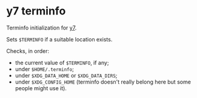 # y7 terminfo

Terminfo initialization for
[y7](https://codeberg.org/datatravelandexperiments/y7).

Sets `$TERMINFO` if a suitable location exists.

Checks, in order:

- the current value of `$TERMINFO`, if any;
- under `$HOME/.terminfo`;
- under `$XDG_DATA_HOME` or `$XDG_DATA_DIRS`;
- under `$XDG_CONFIG_HOME` (terminfo doesn't really belong here but some
  people might use it).
